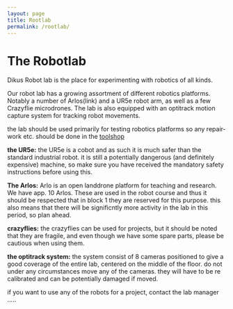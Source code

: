 ```yaml
---
layout: page
title: Rootlab
permalink: /rootlab/
---
```


# The Robotlab 
Dikus Robot lab is the place for experimenting with robotics of all kinds.

Our robot lab has a growing assortment of different robotics platforms. Notably a number of Arlos(link) and a UR5e robot arm, as well as a few Crazyflie microdrones. 
The lab is also equipped with an optitrack motion capture system for tracking robot movements.

the lab should be used primarily for testing robotics platforms so any repair-work etc. should be done in the [toolshop](/image-website/toolshop/)

__the UR5e:__ the UR5e is a cobot and as such it is much safer than the standard industrial robot. it is still a potentially dangerous (and definitely expensive) machine, so make sure you have received the mandatory safety instructions before using this.  

__The Arlos:__ Arlo is an open landdrone platform for teaching and research. We have app. 10 Arlos. These are used in the robot course and thus it should be respected that in block 1 they are reserved for this purpose. this also means that there will be significntly more activity in the lab in this period, so plan ahead.

__crazyflies:__ the crazyflies can be used for projects, but it should be noted that they are fragile, and even though we have some spare parts, please be cautious when using them.

__the optitrack system:__  the system consist of 8 cameras positioned to give a good coverage of the entire lab, centered on the middle of the floor. do not under any circumstances move any of the cameras. they will have to be re calibrated and can be potentially damaged if moved. 



if you want to use any of the  robots for a project, contact the lab manager .....
